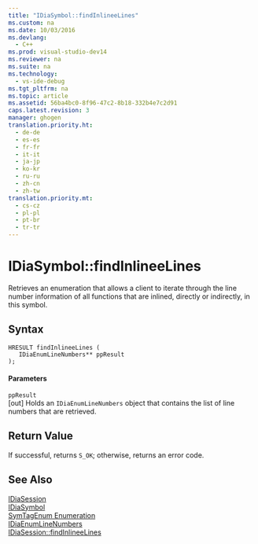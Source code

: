 ```yaml
---
title: "IDiaSymbol::findInlineeLines"
ms.custom: na
ms.date: 10/03/2016
ms.devlang: 
  - C++
ms.prod: visual-studio-dev14
ms.reviewer: na
ms.suite: na
ms.technology: 
  - vs-ide-debug
ms.tgt_pltfrm: na
ms.topic: article
ms.assetid: 56ba4bc0-8f96-47c2-8b18-332b4e7c2d91
caps.latest.revision: 3
manager: ghogen
translation.priority.ht: 
  - de-de
  - es-es
  - fr-fr
  - it-it
  - ja-jp
  - ko-kr
  - ru-ru
  - zh-cn
  - zh-tw
translation.priority.mt: 
  - cs-cz
  - pl-pl
  - pt-br
  - tr-tr
---
```

# IDiaSymbol::findInlineeLines
Retrieves an enumeration that allows a client to iterate through the line number information of all functions that are inlined, directly or indirectly, in this symbol.  
  
## Syntax  
  
```cpp#  
HRESULT findInlineeLines (   
   IDiaEnumLineNumbers** ppResult  
);  
```  
  
#### Parameters  
 `ppResult`  
 [out] Holds an `IDiaEnumLineNumbers` object that contains the list of line numbers that are retrieved.  
  
## Return Value  
 If successful, returns `S_OK`; otherwise, returns an error code.  
  
## See Also  
 [IDiaSession](../VS_debugger/IDiaSession.md)   
 [IDiaSymbol](../VS_debugger/IDiaSymbol.md)   
 [SymTagEnum Enumeration](../VS_debugger/SymTagEnum.md)   
 [IDiaEnumLineNumbers](../VS_debugger/IDiaEnumLineNumbers.md)   
 [IDiaSession::findInlineeLines](../VS_debugger/IDiaSession--findInlineeLines.md)